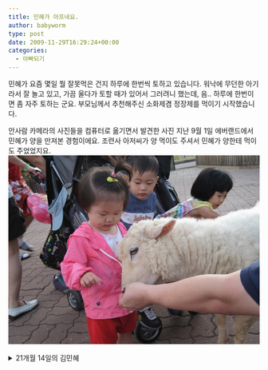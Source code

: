 ```yaml
---
title: 민혜가 아프네요.
author: babyworm
type: post
date: 2009-11-29T16:29:24+00:00
categories:
  - 아빠되기
---
```

민혜가 요즘 몇일 뭘 잘못먹은 건지 하루에 한번씩 토하고 있습니다.
워낙에 무던한 아기라서 잘 놀고 있고, 가끔 울다가 토할 때가 있어서 그러려니 했는데, 음.. 하루에 한번이면 좀 자주 토하는 군요.
부모님께서 추천해주신 소화제겸 정장제를 먹이기 시작했습니다.

안사람 카메라의 사진들을 컴퓨터로 옮기면서 발견한 사진 지난 9월 1일 에버랜드에서 민혜가 양을 만져본 경험이에요. 조련사 아저씨가 양 먹이도 주셔서 민혜가 양한테 먹이도 주었었지요.
<img src="IMG_2634.JPG">

<details>
<summary>21개월 14일의 김민혜</summary>

<!-- summary 아래 한칸 공백 두어야함 -->
- 몸무게: 11.3kg
- 키: 86cm
</details>
